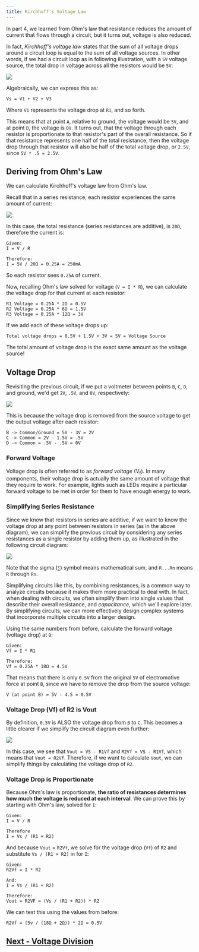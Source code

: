 ```yaml
---
title: Kirchhoff's Voltage Law
---
```


In part 4, we learned from Ohm's law that resistance reduces the amount of current that flows through a circuit, but it turns out, voltage is also reduced.

In fact, _Kirchhoff's voltage law_ states that the sum of all voltage drops around a circuit loop is equal to the sum of all voltage sources. In other words, if we had a circuit loop as in following illustration, with a `5V` voltage source, the total drop in voltage across all the resistors would be `5V`:

![](../Kirchhoffs_Voltage_Law.svg)

Algebraically, we can express this as:

```
Vs = V1 + V2 + V3
```
Where `V1` represents the voltage drop at `R1`, and so forth.

This means that at point `A`, relative to ground, the voltage would be `5V`, and at point `D`, the voltage is `OV`. It turns out, that the voltage through each resistor is proportionate to that resistor's part of the overall resistance. So if that resistance represents one half of the total resistance, then the voltage drop through that resistor will also be half of the total voltage drop, or `2.5V`, since `5V * .5 = 2.5V`.

## Deriving from Ohm's Law

We can calculate Kirchhoff's voltage law from Ohm's law.

Recall that in a series resistance, each resistor experiences the same amount of current:

![](../VoltageLaw_Calculation_Circuit.svg)

In this case, the total resistance (series resistances are additive), is `20Ω`, therefore the current is:

```
Given:
I = V / R

Therefore:
I = 5V / 20Ω = 0.25A = 250mA
```

So each resistor sees `0.25A` of current. 

Now, recalling Ohm's law solved for voltage (`V = I * R`), we can calculate the voltage drop for that current at each resistor:

```
R1 Voltage = 0.25A * 2Ω = 0.5V
R2 Voltage = 0.25A * 6Ω = 1.5V
R3 Voltage = 0.25A * 12Ω = 3V
```

If we add each of these voltage drops up:

```
Total voltage drops = 0.5V + 1.5V + 3V = 5V = Voltage Source
```

The total amount of voltage drop is the exact same amount as the voltage source!

## Voltage Drop

Revisiting the previous circuit, if we put a voltmeter between points `B`, `C`, `D`, and ground, we'd get `2V`, `.5V`, and `0V`, respectively:

![](../VoltageLaw_Calculated_Circuit.svg)

This is because the voltage drop is removed from the source voltage to get the output voltage after each resistor:

```
B -> Common/Ground = 5V - 3V = 2V
C -> Common = 2V - 1.5V = .5V
D -> Common = .5V - .5V = 0V
```

### Forward Voltage

Voltage drop is often referred to as _forward voltage_ (V<sub>f</sub>). In many components, their voltage drop is actually the same amount of voltage that they require to work. For example, lights such as LEDs require a particular forward voltage to be met in order for them to have enough energy to work.

### Simplifying Series Resistance

Since we know that resistors in series are additive, if we want to know the voltage drop at any point between resistors in series (as in the above diagram), we can simplify the previous circuit by considering any series resistances as a single resistor by adding them up, as illustrated in the following circuit diagram:

![](../VoltageDrop_Simplification.svg)

Note that the sigma (`∑`) symbol means mathematical sum, and `R...Rn` means `R` through `Rn`.  

Simplifying circuits like this, by combining resistances, is a common way to analyze circuits because it makes them more practical to deal with. In fact, when dealing with circuits, we often simplify them into single values that describe their overall resistance, and _capacitance_, which we'll explore later. By simplifying circuits, we can more effectively design complex systems that incorporate multiple circuits into a larger design.

Using the same numbers from before, calculate the forward voltage (voltage drop) at `B`:

```
Given:
Vf = I * R1

Therefore:
Vf = 0.25A * 18Ω = 4.5V
```

That means that there is only `0.5V` from the original `5V` of electromotive force at point `B`, since we have to remove the drop from the source voltage:

```
V (at point B) = 5V - 4.5 = 0.5V
```

### Voltage Drop (Vf) of R2 is Vout

By definition, `0.5V` is ALSO the voltage drop from `B` to `C`.  This becomes a little clearer if we simplify the circuit diagram even further:

![](../Voltage_Divider_Network_2.svg)

In this case, we see that `Vout = VS - R1Vf` and `R2Vf = VS - R1Vf`, which means that `Vout = R2Vf`. Therefore, if we want to calculate `Vout`, we can simplify things by calculating the voltage drop of `R2`.


### Voltage Drop is Proportionate

Because Ohm's law is proportionate, **the ratio of resistances determines how much the voltage is reduced at each interval**. We can prove this by starting with Ohm's law, solved for `I`:

```
Given:
I = V / R

Therefore
I = Vs / (R1 + R2)
```

And because `Vout` = `R2Vf`, we solve for the voltage drop (`Vf`) of `R2` and substitute `Vs / (R1 + R2)` in for `I`:

```
Given:
R2Vf = I * R2

And:
I = Vs / (R1 + R2)

Therefore:
Vout = R2VF = (Vs / (R1 + R2)) * R2
```

We can test this using the values from before:

```
R2Vf = (5v / (18Ω + 2Ω)) * 2Ω = 0.5V
```

## [Next - Voltage Division](../Voltage_Division)

<br/>